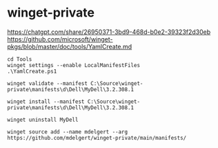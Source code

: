 # winget-private

https://chatgpt.com/share/26950371-3bd9-468d-b0e2-39323f2d30eb
https://github.com/microsoft/winget-pkgs/blob/master/doc/tools/YamlCreate.md

```PS (As Admin)
cd Tools
winget settings --enable LocalManifestFiles
.\YamlCreate.ps1
```

```PS (Validate)
winget validate --manifest C:\Source\winget-private\manifests\d\Dell\MyDell\3.2.308.1
```

```PS (Install)
winget install --manifest C:\Source\winget-private\manifests\d\Dell\MyDell\3.2.308.1
```

```PS (Uninstall)
winget uninstall MyDell
```

```PS (Add GitRepo)
winget source add --name mdelgert --arg https://github.com/mdelgert/winget-private/main/manifests/
```

